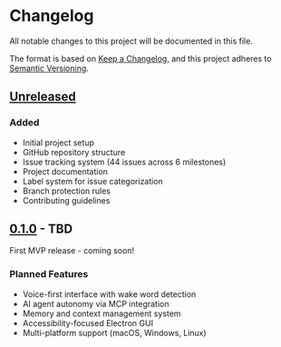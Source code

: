 # Changelog

All notable changes to this project will be documented in this file.

The format is based on [Keep a Changelog](https://keepachangelog.com/en/1.0.0/),
and this project adheres to [Semantic Versioning](https://semver.org/spec/v2.0.0.html).

## [Unreleased]

### Added
- Initial project setup
- GitHub repository structure
- Issue tracking system (44 issues across 6 milestones)
- Project documentation
- Label system for issue categorization
- Branch protection rules
- Contributing guidelines

## [0.1.0] - TBD

First MVP release - coming soon!

### Planned Features
- Voice-first interface with wake word detection
- AI agent autonomy via MCP integration
- Memory and context management system
- Accessibility-focused Electron GUI
- Multi-platform support (macOS, Windows, Linux)

[Unreleased]: https://github.com/tydukes/reach/compare/v0.1.0...HEAD
[0.1.0]: https://github.com/tydukes/reach/releases/tag/v0.1.0
